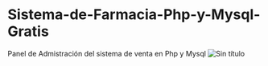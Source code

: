 # Sistema-de-Farmacia-Php-y-Mysql-Gratis
Panel de Admistración del sistema de venta en Php y Mysql
![Sin título](https://user-images.githubusercontent.com/88554898/136677060-b9a2aefb-8961-41b7-bec0-d573708fca33.jpg)

